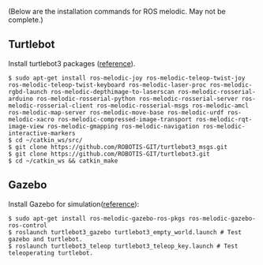 (Below are the installation commands for ROS melodic. May not be complete.)

## Turtlebot
Install turtlebot3 packages ([reference](http://emanual.robotis.com/docs/en/platform/turtlebot3/pc_setup)).
```
$ sudo apt-get install ros-melodic-joy ros-melodic-teleop-twist-joy ros-melodic-teleop-twist-keyboard ros-melodic-laser-proc ros-melodic-rgbd-launch ros-melodic-depthimage-to-laserscan ros-melodic-rosserial-arduino ros-melodic-rosserial-python ros-melodic-rosserial-server ros-melodic-rosserial-client ros-melodic-rosserial-msgs ros-melodic-amcl ros-melodic-map-server ros-melodic-move-base ros-melodic-urdf ros-melodic-xacro ros-melodic-compressed-image-transport ros-melodic-rqt-image-view ros-melodic-gmapping ros-melodic-navigation ros-melodic-interactive-markers
$ cd ~/catkin_ws/src/
$ git clone https://github.com/ROBOTIS-GIT/turtlebot3_msgs.git
$ git clone https://github.com/ROBOTIS-GIT/turtlebot3.git
$ cd ~/catkin_ws && catkin_make
```

## Gazebo
Install Gazebo for simulation([reference](http://emanual.robotis.com/docs/en/platform/turtlebot3/simulation/)):
```
$ sudo apt-get install ros-melodic-gazebo-ros-pkgs ros-melodic-gazebo-ros-control
$ roslaunch turtlebot3_gazebo turtlebot3_empty_world.launch # Test gazebo and turtlebot.
$ roslaunch turtlebot3_teleop turtlebot3_teleop_key.launch # Test teleoperating turtlebot.
```

